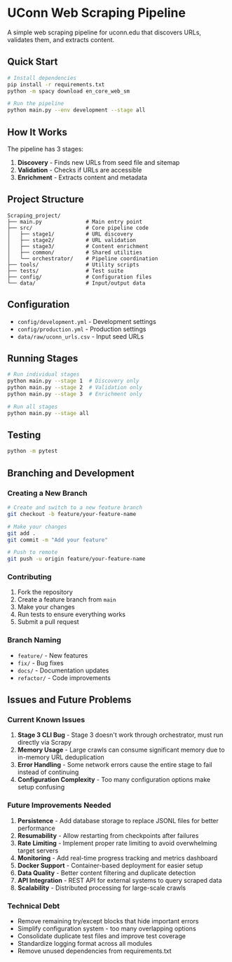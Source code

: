 # UConn Web Scraping Pipeline

A simple web scraping pipeline for uconn.edu that discovers URLs, validates them, and extracts content.

## Quick Start

```bash
# Install dependencies
pip install -r requirements.txt
python -m spacy download en_core_web_sm

# Run the pipeline
python main.py --env development --stage all
```

## How It Works

The pipeline has 3 stages:

1. **Discovery** - Finds new URLs from seed file and sitemap
2. **Validation** - Checks if URLs are accessible
3. **Enrichment** - Extracts content and metadata

## Project Structure

```
Scraping_project/
├── main.py              # Main entry point
├── src/                 # Core pipeline code
│   ├── stage1/          # URL discovery
│   ├── stage2/          # URL validation
│   ├── stage3/          # Content enrichment
│   ├── common/          # Shared utilities
│   └── orchestrator/    # Pipeline coordination
├── tools/               # Utility scripts
├── tests/               # Test suite
├── config/              # Configuration files
└── data/                # Input/output data
```

## Configuration

- `config/development.yml` - Development settings
- `config/production.yml` - Production settings
- `data/raw/uconn_urls.csv` - Input seed URLs

## Running Stages

```bash
# Run individual stages
python main.py --stage 1  # Discovery only
python main.py --stage 2  # Validation only
python main.py --stage 3  # Enrichment only

# Run all stages
python main.py --stage all
```

## Testing

```bash
python -m pytest
```

## Branching and Development

### Creating a New Branch

```bash
# Create and switch to a new feature branch
git checkout -b feature/your-feature-name

# Make your changes
git add .
git commit -m "Add your feature"

# Push to remote
git push -u origin feature/your-feature-name
```

### Contributing

1. Fork the repository
2. Create a feature branch from `main`
3. Make your changes
4. Run tests to ensure everything works
5. Submit a pull request

### Branch Naming

- `feature/` - New features
- `fix/` - Bug fixes
- `docs/` - Documentation updates
- `refactor/` - Code improvements

## Issues and Future Problems

### Current Known Issues

1. **Stage 3 CLI Bug** - Stage 3 doesn't work through orchestrator, must run directly via Scrapy
2. **Memory Usage** - Large crawls can consume significant memory due to in-memory URL deduplication
3. **Error Handling** - Some network errors cause the entire stage to fail instead of continuing
4. **Configuration Complexity** - Too many configuration options make setup confusing

### Future Improvements Needed

1. **Persistence** - Add database storage to replace JSONL files for better performance
2. **Resumability** - Allow restarting from checkpoints after failures
3. **Rate Limiting** - Implement proper rate limiting to avoid overwhelming target servers
4. **Monitoring** - Add real-time progress tracking and metrics dashboard
5. **Docker Support** - Container-based deployment for easier setup
6. **Data Quality** - Better content filtering and duplicate detection
7. **API Integration** - REST API for external systems to query scraped data
8. **Scalability** - Distributed processing for large-scale crawls

### Technical Debt

- Remove remaining try/except blocks that hide important errors
- Simplify configuration system - too many overlapping options
- Consolidate duplicate test files and improve test coverage
- Standardize logging format across all modules
- Remove unused dependencies from requirements.txt